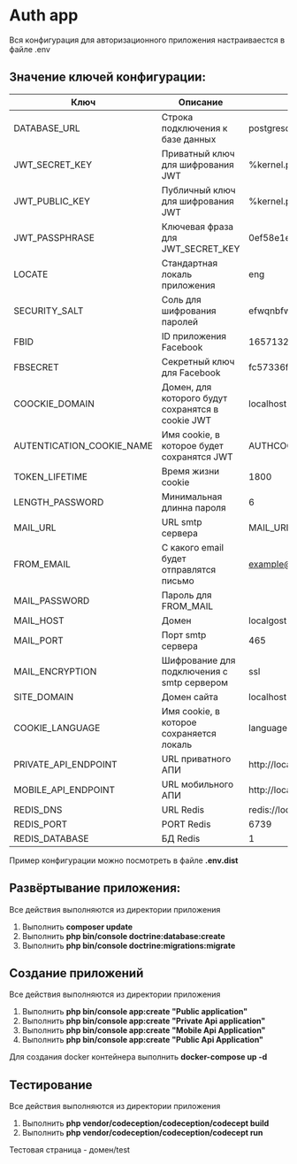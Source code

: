Auth app
===============================

Вся конфигурация для авторизационного приложения настраиваестся в файле .env

Значение ключей конфигурации:
-----------------------------
| Ключ | Описание | Пример |
| ------ | ------ | -----  |
| DATABASE_URL | Строка подключения к базе данных | postgresql://db_user:password@host:port/db_name |
| JWT_SECRET_KEY | Приватный ключ для шифрования JWT | %kernel.project_dir%/config/jwt/private.pem |
| JWT_PUBLIC_KEY | Публичный ключ для шифрования JWT | %kernel.project_dir%/config/jwt/public.pem |
| JWT_PASSPHRASE | Ключевая фраза для JWT_SECRET_KEY | 0ef58e1ed035d70c78df94c61225ad73 |
| LOCATE | Стандартная локаль приложения | eng |
| SECURITY_SALT | Соль для шифрования паролей | efwqnbfwqjhbkvbwlervbwrkbvw |
| FBID | ID приложения Facebook | 165713260961531 |
| FBSECRET | Секретный ключ для Facebook | fc57336f62bffbd87a9948eeeca8f655 |
| COOCKIE_DOMAIN | Домен, для которого будут сохранятся в cookie JWT | localhost |
| AUTENTICATION_COOKIE_NAME | Имя cookie, в которое будет сохранятся JWT | AUTHCOOKIE |
| TOKEN_LIFETIME | Время жизни cookie | 1800 |
| LENGTH_PASSWORD | Минимальная длинна пароля | 6 |
| MAIL_URL | URL smtp сервера | MAIL_URL |
| FROM_EMAIL | C какого email будет отправлятся письмо | example@example.com |
| MAIL_PASSWORD | Пароль для FROM_MAIL |
| MAIL_HOST | Домен | localgost |
| MAIL_PORT | Порт smtp сервера | 465 |
| MAIL_ENCRYPTION | Шифрование для подключения с smtp сервером | ssl |
| SITE_DOMAIN | Домен сайта | localhost |
| COOKIE_LANGUAGE | Имя cookie, в которое сохраняется локаль | language |
| PRIVATE_API_ENDPOINT| URL приватного АПИ | http://localhost:3000/api/v1 |
| MOBILE_API_ENDPOINT | URL мобильного АПИ | http://localhost:5000/api/v2 |
| REDIS_DNS | URL Redis | redis://localhost |
| REDIS_PORT | PORT Redis | 6739 |
| REDIS_DATABASE | БД Redis | 1 |

Пример конфигурации можно посмотреть в файле **.env.dist**

Развёртывание приложения:
-----------------------------
Все действия выполняются из директории приложения
1. Выполнить **composer update**
2. Выполнить **php bin/console doctrine:database:create**
3. Выполнить **php bin/console doctrine:migrations:migrate**

Создание приложений
------------------------
Все действия выполняются из директории приложения
1. Выполнить **php bin/console app:create "Public application"**
1. Выполнить **php bin/console app:create "Private Api application"**
1. Выполнить **php bin/console app:create "Mobile Api Application"**
1. Выполнить **php bin/console app:create "Public Api Application"**

Для создания docker контейнера выполнить **docker-compose up -d**

Тестирование
------------------------
Все действия выполняются из директории приложения
1. Выполнить **php vendor/codeception/codeception/codecept build**
1. Выполнить **php vendor/codeception/codeception/codecept run**

Тестовая страница - домен/test
